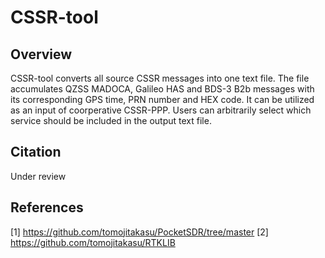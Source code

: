 # **CSSR-tool**
## **Overview**

CSSR-tool converts all source CSSR messages into one text file. The file accumulates QZSS MADOCA, Galileo HAS and BDS-3 B2b messages with its corresponding GPS time, PRN number and HEX code. It can be utilized as an input of coorperative CSSR-PPP. Users can arbitrarily select which service should be included in the output text file.

## **Citation**
Under review

## **References**
[1] https://github.com/tomojitakasu/PocketSDR/tree/master 
[2] https://github.com/tomojitakasu/RTKLIB
